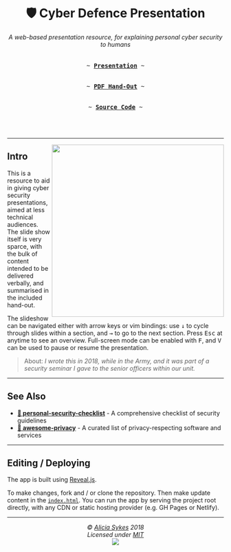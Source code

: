 <h1 align="center">🛡️ Cyber Defence Presentation</h1>
<p align="center">
  <i>A web-based presentation resource, for explaining personal cyber security to humans</i>
  <br/><br />
  <kbd><br>~ <a href="Kartik-Riko.github.io/"><b>Presentation</b></a> ~<br><br></kbd>
  <kbd><br>~ <a href="https://github.com/Lissy93/cyber-defence-presentation/raw/master/handout-tldr.pdf"><b>PDF Hand-Out</b></a> ~<br><br></kbd>
  <kbd><br>~ <a href="https://github.com/Lissy93/cyber-defence-presentation/"><b>Source Code</b></a> ~<br><br></kbd>
  <br/><br />
</p>


---

<a href="https://lissy93.github.io/cyber-defence-presentation/"><img align="right" width="400" src="https://github.com/Lissy93/cyber-defence-presentation/blob/master/cyber-defence-demo.gif?raw=true" /></a>

## Intro
This is a resource to aid in giving cyber security presentations, aimed at less technical audiences.
The slide show itself is very sparce, with the bulk of content intended to be delivered verbally, and summarised in the included hand-out.

The slideshow can be navigated either with arrow keys or vim bindings: use <kbd>↓</kbd> to cycle through slides within a section, and <kbd>→</kbd> to go to the next section. Press <kbd>Esc</kbd> at anytime to see an overview. Full-screen mode can be enabled with <kbd>F</kbd>, and <kbd>V</kbd> can be used to pause or resume the presentation.


> About: _I wrote this in 2018, while in the Army, and it was part of a security seminar I gave to the senior officers within our unit._

---

## See Also

- **[🔐 personal-security-checklist](https://github.com/Lissy93/personal-security-checklist)** - A comprehensive checklist of security guidelines
- **[🦄 awesome-privacy](https://github.com/Lissy93/awesome-privacy)** - A curated list of privacy-respecting software and services

---

## Editing / Deploying

The app is built using [Reveal.js](https://revealjs.com/).

To make changes, fork and / or clone the repository. Then make update content in the [`index.html`](https://github.com/Lissy93/cyber-defence-presentation/blob/master/index.html).
You can run the app by serving the project root directly, with any CDN or static hosting provider (e.g. GH Pages or Netlify).

---

<p  align="center">
  <i>© <a href="https://aliciasykes.com">Alicia Sykes</a> 2018</i><br>
  <i>Licensed under <a href="https://gist.github.com/Lissy93/143d2ee01ccc5c052a17">MIT</a></i><br>
  <a href="https://github.com/lissy93"><img src="https://i.ibb.co/4KtpYxb/octocat-clean-mini.png" /></a>
</p>

